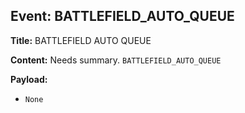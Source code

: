 ## Event: BATTLEFIELD_AUTO_QUEUE

**Title:** BATTLEFIELD AUTO QUEUE

**Content:**
Needs summary.
`BATTLEFIELD_AUTO_QUEUE`

**Payload:**
- `None`